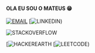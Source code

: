 #### OLA EU SOU O MATEUS 😁

[![EMAIL](https://img.shields.io/badge/Gmail-D14836?style=for-the-badge&logo=gmail&logoColor=white)](c) [![LINKEDIN](https://img.shields.io/badge/LinkedIn-0077B5?style=for-the-badge&logo=linkedin&logoColor=white))

![STACKOVERFLOW](https://aleen42.github.io/badges/src/stackoverflow.svg)

[![HACKEREARTH]([[https://aleen42.github.io/badges/src/stackoverflow.svg](https://img.shields.io/badge/HackerEarth-%232C3454.svg?&style=for-the-badge&logo=HackerEarth&logoColor=Blue)) [![LEETCODE](https://img.shields.io/badge/-LeetCode-FFA116?style=for-the-badge&logo=LeetCode&logoColor=black))






